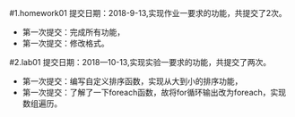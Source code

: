 #1.homework01  提交日期：2018-9-13,实现作业一要求的功能，共提交了2次。

 + 第一次提交：完成所有功能，
 + 第一次提交：修改格式。


#2.lab01       提交日期：2018—10-13,实现实验一要求的功能，共提交了两次。

 + 第一次提交：编写自定义排序函数，实现从大到小的排序功能，
 + 第一次提交：了解了一下foreach函数，故将for循环输出改为foreach，实现数组遍历。